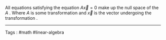 All equations satisfying the equation $A\vec{x} = 0$ make up the null space of the $A$ . Where $A$ is some transformation and $\vec{x}$ is the vector undergoing the transformation . 
____

Tags : #math #linear-algebra